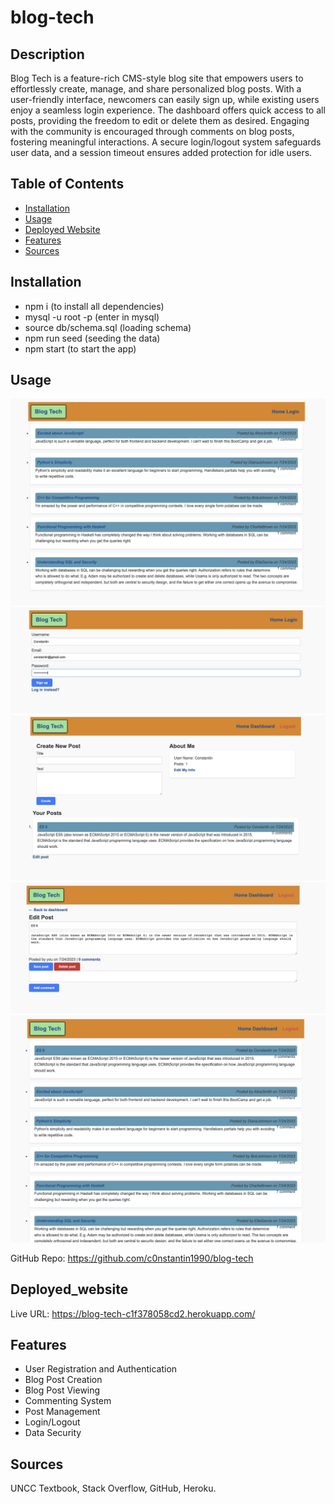 # blog-tech

## Description

Blog Tech is a feature-rich CMS-style blog site that empowers users to effortlessly create, manage, and share personalized blog posts. With a user-friendly interface, newcomers can easily sign up, while existing users enjoy a seamless login experience. The dashboard offers quick access to all posts, providing the freedom to edit or delete them as desired. Engaging with the community is encouraged through comments on blog posts, fostering meaningful interactions. A secure login/logout system safeguards user data, and a session timeout ensures added protection for idle users.

## Table of Contents

- [Installation](#installation)
- [Usage](#usage)
- [Deployed Website](#Deployed_website)
- [Features](#Features)
- [Sources](#Sources)

## Installation

- npm i (to install all dependencies)
- mysql -u root -p (enter in mysql)
- source db/schema.sql (loading schema)
- npm run seed (seeding the data)
- npm start (to start the app)

## Usage

![Main Page](/screenshots/initial.jpeg)
![Signup](/screenshots/signup.jpeg)
![Create Post](/screenshots/create-post.jpeg)
![Edit Post](/screenshots/edit.jpeg)
![Updated Main](/screenshots/updated.jpeg)

GitHub Repo: https://github.com/c0nstantin1990/blog-tech

## Deployed_website

Live URL: https://blog-tech-c1f378058cd2.herokuapp.com/

## Features

- User Registration and Authentication
- Blog Post Creation
- Blog Post Viewing
- Commenting System
- Post Management
- Login/Logout
- Data Security

## Sources

UNCC Textbook, Stack Overflow, GitHub, Heroku.
